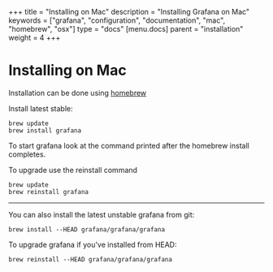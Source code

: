 +++
title = "Installing on Mac"
description = "Installing Grafana on Mac"
keywords = ["grafana", "configuration", "documentation", "mac", "homebrew", "osx"]
type = "docs"
[menu.docs]
parent = "installation"
weight = 4
+++


# Installing on Mac

Installation can be done using [homebrew](http://brew.sh/)

Install latest stable:

```
brew update
brew install grafana
```

To start grafana look at the command printed after the homebrew install completes.

To upgrade use the reinstall command

```
brew update
brew reinstall grafana
```

-------------

You can also install the latest unstable grafana from git:


```
brew install --HEAD grafana/grafana/grafana
```

To upgrade grafana if you've installed from HEAD:

```
brew reinstall --HEAD grafana/grafana/grafana
```
